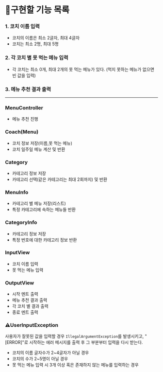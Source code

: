 # 📜구현할 기능 목록

### 1. 코치 이름 입력
* 코치의 이름은 최소 2글자, 최대 4글자
* 코치는 최소 2명, 최대 5명

### 2. 각 코치 별 못 먹는 메뉴 입력
* 각 코치는 최소 0개, 최대 2개의 못 먹는 메뉴가 있다.
  (먹지 못하는 메뉴가 없으면 빈 값을 입력)

### 3. 메뉴 추천 결과 출력

---

### MenuController
* 메뉴 추천 진행

### Coach(Menu)
* 코치 정보 저장(이름,못 먹는 메뉴)
* 코치 일주일 메뉴 계산 및 반환

### Category
* 카테고리 정보 저장
* 카테고리 선택(같은 카테고리는 최대 2회까지) 및 반환


### MenuInfo
* 카테고리 별 메뉴 저장(리스트)
* 특정 카테고리에 속하는 메뉴들 반환

### CategoryInfo
* 카테고리 정보 저장
* 특정 번호에 대한 카테고리 정보 반환


### InputView
* 코치 이름 입력
* 못 먹는 메뉴 입력


### OutputView
* 시작 멘트 출력
* 메뉴 추천 결과 출력
* 각 코치 별 결과 출력
* 종료 멘트 출력



### ⚠️UserInputException
사용자가 잘못된 값을 입력할 경우 `IllegalArgumentException`를 발생시키고, "[ERROR]"로 시작하는 에러 메시지를 출력 후 그 부분부터 입력을 다시 받는다.

* 코치의 이름 글자수가 2~4글자가 아닐 경우
* 코치의 수가 2~5명이 아닐 경우
* 못 먹는 메뉴 입력 시 3개 이상 혹은 존재하지 않는 메뉴를 입력하는 경우
